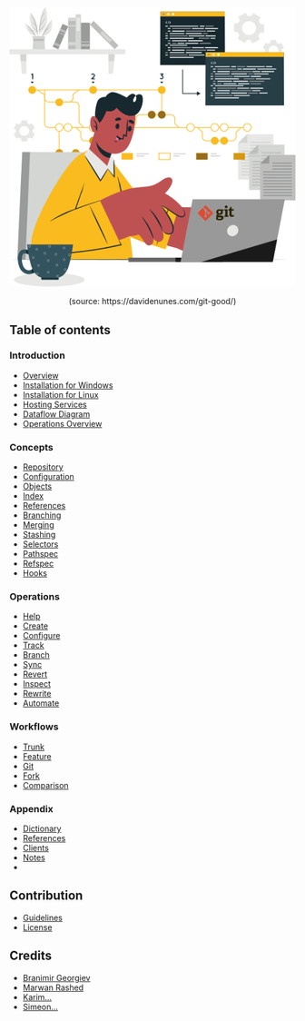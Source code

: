 <p align='center'>
 <img src='Assets/banners/git_illustration.png' />
</p>

<p align="center"> (source: https://davidenunes.com/git-good/) </p>

## Table of contents

### Introduction
- [Overview](/01-Introduction/(tut-git-01-01)-git-features.md)
- [Installation for Windows](/01-Introduction/(tut-git-01-02)-windows-installation.md)
- [Installation for Linux](/01-Introduction/(tut-git-01-03)-linux-installation.md)
- [Hosting Services](/01-Introduction/(tut-git-01-04)-hosting-services.md)
- [Dataflow Diagram](01-Introduction/(tut-git-01-05)-dataflow-overview.md)
- [Operations Overview](01-Introduction/(tut-git-01-06)-operations-overview.md)

### Concepts
- [Repository](02-Concepts/(tut-git-02-01)-repository.md)
- [Configuration](02-Concepts/(tut-git-02-02)-configuration.md)
- [Objects](02-Concepts/(tut-git-02-03)-objects.md)
- [Index](02-Concepts/(tut-git-02-04)-index.md)
- [References](02-Concepts/(tut-git-02-05)-references.md)
- [Branching](02-Concepts/(tut-git-02-06)-navigation.md)
- [Merging](02-Concepts/(tut-git-02-07)-merging.md)
- [Stashing](02-Concepts/(tut-git-02-08)-stash.md)
- [Selectors](02-Concepts/(tut-git-02-09)-selectors.md)
- [Pathspec](02-Concepts/(tut-git-02-10)-pathspec.md)
- [Refspec](02-Concepts/(tut-git-02-11)-refspec.md)
- [Hooks](02-Concepts/(tut-git-02-12)-hooks.md)

### Operations
- [Help](03-Operations/01-Help)
- [Create](03-Operations/02-Create)
- [Configure](03-Operations/03-Configure)
- [Track](03-Operations/04-Track)
- [Branch](03-Operations/05-Branch)
- [Sync](03-Operations/06-Sync)
- [Revert](03-Operations/07-Revert)
- [Inspect](03-Operations/08-Inspect)
- [Rewrite](03-Operations/09-Rewrite)
- [Automate](03-Operations/10-Cleanup)

### Workflows
- [Trunk](04-Workflows/(tut-git-04-01)-trunk-workflow.md)
- [Feature](04-Workflows/(tut-git-04-02)-feature-workflow.md)
- [Git](04-Workflows/(tut-git-04-03)-git-workflow.md)
- [Fork](04-Workflows/(tut-git-04-04)-fork-workflow.md)
- [Comparison](04-Workflows/(tut-git-04-05)-workflow-comparison.md)

### Appendix
- [Dictionary](/05-Appendix/(tut-git-05-01)-dictionary.md)
- [References](/05-Appendix/(tut-git-05-02)-references.md)
- [Clients](05-Appendix/(tut-git-05-03)-clients.md)
- [Notes](05-Appendix/(tut-git-05-04)-notes.md)
- 
## Contribution
- [Guidelines](CONTRIBUTING.md)
- [License](LICENSE.md)

## Credits
 - [Branimir Georgiev](https://github.com/braboj)
 - [Marwan Rashed](https://github.com/marwan-rashed)
 - [Karim...](https://github.com/Karim06V)
 - [Simeon...](https://github.com/3SGK3)



